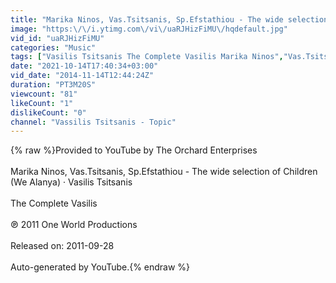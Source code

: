```yaml
---
title: "Marika Ninos, Vas.Tsitsanis, Sp.Efstathiou - The wide selection of Children (We Alanya)"
image: "https:\/\/i.ytimg.com\/vi\/uaRJHizFiMU\/hqdefault.jpg"
vid_id: "uaRJHizFiMU"
categories: "Music"
tags: ["Vasilis Tsitsanis The Complete Vasilis Marika Ninos","Vas.Tsitsanis","Sp.Efstathiou - The wide selection of Children (We Alanya)"]
date: "2021-10-14T17:40:34+03:00"
vid_date: "2014-11-14T12:44:24Z"
duration: "PT3M20S"
viewcount: "81"
likeCount: "1"
dislikeCount: "0"
channel: "Vassilis Tsitsanis - Topic"
---
```

{% raw %}Provided to YouTube by The Orchard Enterprises<br /><br />Marika Ninos, Vas.Tsitsanis, Sp.Efstathiou - The wide selection of Children (We Alanya) · Vasilis Tsitsanis<br /><br />The Complete Vasilis<br /><br />℗ 2011 One World Productions<br /><br />Released on: 2011-09-28<br /><br />Auto-generated by YouTube.{% endraw %}
